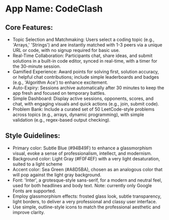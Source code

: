 # **App Name**: CodeClash

## Core Features:

- Topic Selection and Matchmaking: Users select a coding topic (e.g., 'Arrays,' 'Strings') and are instantly matched with 1-3 peers via a unique URL or code, with no signup required for basic use.
- Real-Time Collaboration: Participants chat, share ideas, and submit solutions in a built-in code editor, synced in real-time, with a timer for the 30-minute session.
- Gamified Experience: Award points for solving first, solution accuracy, or helpful chat contributions; include simple leaderboards and badges (e.g., 'Algorithm Ace') to enhance excitement.
- Auto-Expiry: Sessions archive automatically after 30 minutes to keep the app fresh and focused on temporary battles.
- Simple Dashboard: Display active sessions, opponents, scores, and chat, with engaging visuals and quick actions (e.g., join, submit code).
- Problem Bank: Include a curated set of 50 LeetCode-style problems across topics (e.g., arrays, dynamic programming), with simple validation (e.g., regex-based output checking).

## Style Guidelines:

- Primary color: Subtle Blue (#94B49F) to enhance a glassmorphism visual, evoke a sense of professionalism, intellect, and modernism.
- Background color: Light Gray (#F0F4EF) with a very light desaturation, suited to a light scheme
- Accent color: Sea Green (#A8D5BA), chosen as an analogous color that will pop against the light gray background.
- Font: 'Inter', a grotesque-style sans-serif, for a modern and neutral feel, used for both headlines and body text. Note: currently only Google Fonts are supported.
- Employ glassmorphism effects: frosted glass look, subtle transparency, light borders, to deliver a very professional and classy user interface.
- Use simple, outline-style icons to match the professional aesthetic and improve clarity.